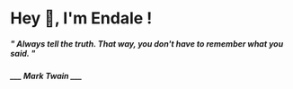 <h1 title="head"> Hey 👋, I'm Endale !</h1>

**<h5><i>" Always tell the truth. That way, you don't have to remember what you said. "</i></h5>**

*<b>___ Mark Twain ___</b>*
